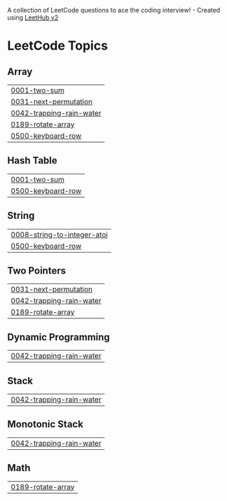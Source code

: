 A collection of LeetCode questions to ace the coding interview! - Created using [LeetHub v2](https://github.com/arunbhardwaj/LeetHub-2.0)
<!---LeetCode Topics Start-->
# LeetCode Topics
## Array
|  |
| ------- |
| [0001-two-sum](https://github.com/Ajai-11/Leetcode-solution/tree/master/0001-two-sum) |
| [0031-next-permutation](https://github.com/Ajai-11/Leetcode-solution/tree/master/0031-next-permutation) |
| [0042-trapping-rain-water](https://github.com/Ajai-11/Leetcode-solution/tree/master/0042-trapping-rain-water) |
| [0189-rotate-array](https://github.com/Ajai-11/Leetcode-solution/tree/master/0189-rotate-array) |
| [0500-keyboard-row](https://github.com/Ajai-11/Leetcode-solution/tree/master/0500-keyboard-row) |
## Hash Table
|  |
| ------- |
| [0001-two-sum](https://github.com/Ajai-11/Leetcode-solution/tree/master/0001-two-sum) |
| [0500-keyboard-row](https://github.com/Ajai-11/Leetcode-solution/tree/master/0500-keyboard-row) |
## String
|  |
| ------- |
| [0008-string-to-integer-atoi](https://github.com/Ajai-11/Leetcode-solution/tree/master/0008-string-to-integer-atoi) |
| [0500-keyboard-row](https://github.com/Ajai-11/Leetcode-solution/tree/master/0500-keyboard-row) |
## Two Pointers
|  |
| ------- |
| [0031-next-permutation](https://github.com/Ajai-11/Leetcode-solution/tree/master/0031-next-permutation) |
| [0042-trapping-rain-water](https://github.com/Ajai-11/Leetcode-solution/tree/master/0042-trapping-rain-water) |
| [0189-rotate-array](https://github.com/Ajai-11/Leetcode-solution/tree/master/0189-rotate-array) |
## Dynamic Programming
|  |
| ------- |
| [0042-trapping-rain-water](https://github.com/Ajai-11/Leetcode-solution/tree/master/0042-trapping-rain-water) |
## Stack
|  |
| ------- |
| [0042-trapping-rain-water](https://github.com/Ajai-11/Leetcode-solution/tree/master/0042-trapping-rain-water) |
## Monotonic Stack
|  |
| ------- |
| [0042-trapping-rain-water](https://github.com/Ajai-11/Leetcode-solution/tree/master/0042-trapping-rain-water) |
## Math
|  |
| ------- |
| [0189-rotate-array](https://github.com/Ajai-11/Leetcode-solution/tree/master/0189-rotate-array) |
<!---LeetCode Topics End-->